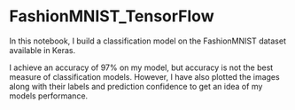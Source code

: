 # FashionMNIST_TensorFlow
In this notebook, I build a classification model on the FashionMNIST dataset available in Keras. 

I achieve an accuracy of 97% on my model, but accuracy is not the best measure of classification models. However, I have also plotted the images along with their labels and prediction confidence to get an idea of my models performance. 
